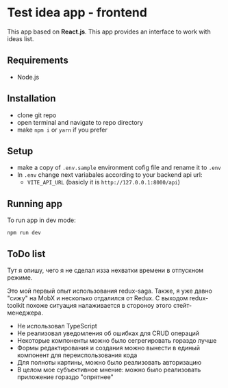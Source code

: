 
# Test idea app - frontend

This app based on **React.js**. This app provides an interface to work with ideas list.

## Requirements

- Node.js

## Installation

- clone git repo
- open terminal and navigate to repo directory
- make `npm i` or `yarn` if you prefer

## Setup

- make a copy of `.env.sample` environment cofig file and rename it to `.env`
- In `.env` change next variabales according to your backend api url:
  - `VITE_API_URL` (basicly it is `http://127.0.0.1:8000/api`)

## Running app

To run app in dev mode:

```console
npm run dev
```

## ToDo list

Тут я опишу, чего я не сделал изза нехватки времени в отпускном режиме.

Это мой первый опыт использования redux-saga. Также, я уже давно "сижу" на MobX и несколько отдалился от Redux.
С выходом redux-toolkit похоже ситуация налаживается в стороноу этого стейт-менеджера.

- Не использовал TypeScript
- Не реализовал уведомления об ошибках для CRUD операций
- Некоторые компоненты можно было сегрегировать гораздо лучше
- Формы редактирования и создания можно вынести в  единый компонент для переиспользования кода
- Для полноты картины, можно было реализовать авторизацию
- В целом мое субъективное мнение: можно было реализовать приложение гораздо "опрятнее"
